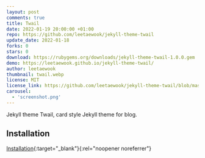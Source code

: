 ```yaml
---
layout: post
comments: true
title: Twail
date: 2022-01-19 20:00:00 +01:00
repo: https://github.com/leetaewook/jekyll-theme-twail
update_date: 2022-01-18
forks: 0
stars: 0
download: https://rubygems.org/downloads/jekyll-theme-twail-1.0.0.gem
demo: https://leetaewook.github.io/jekyll-theme-twail/
author: leetaewook
thumbnail: twail.webp
license: MIT
license_link: https://github.com/leetaewook/jekyll-theme-twail/blob/master/LICENSE.txt
carousel:
  - 'screenshot.png'
---
```


Jekyll theme Twail, card style Jekyll theme for blog.

## Installation

[Installation](https://leetaewook.github.io/jekyll-theme-twail/installation){:target="_blank"}{:rel="noopener noreferrer"}
